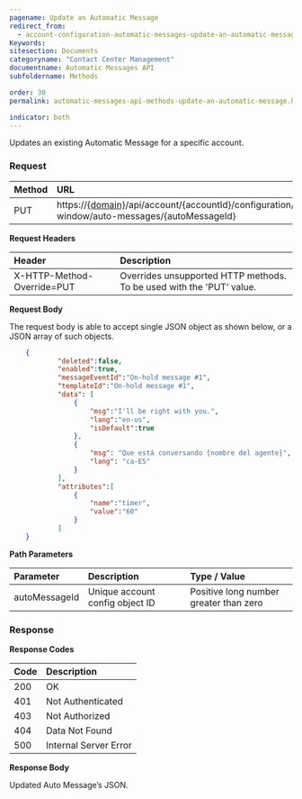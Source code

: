 ```yaml
---
pagename: Update an Automatic Message
redirect_from:
  - account-configuration-automatic-messages-update-an-automatic-message.html
Keywords:
sitesection: Documents
categoryname: "Contact Center Management"
documentname: Automatic Messages API
subfoldername: Methods

order: 30
permalink: automatic-messages-api-methods-update-an-automatic-message.html

indicator: both
---
```


Updates an existing Automatic Message for a specific account.

### Request

| Method | URL |
| :-------- | :----- |
| PUT | https://[{domain}](/agent-domain-domain-api.html)/api/account/{accountId}/configuration/engagement-window/auto-messages/{autoMessageId} |

**Request Headers**

| Header | Description |
| :------- | :-------------- |
| X-HTTP-Method-Override=PUT | Overrides unsupported HTTP methods. To be used with the 'PUT’ value. |

**Request Body**

The request body is able to accept single JSON object as shown below, or a JSON array of such objects.

```json
    {
            "deleted":false,
            "enabled":true,
            "messageEventId":"On-hold message #1",
            "templateId":"On-hold message #1",
            "data": [
                {
                    "msg":"I'll be right with you.",
                    "lang":"en-us",
                    "isDefault":true
                },
                {
                    "msg": "Que está conversando {nombre del agente}",
                    "lang": "ca-ES"
                }
            ],
            "attributes":[
                {
                    "name":"timer",
                    "value":"60"
                }
            ]
    }
```

**Path Parameters**

| Parameter | Description | Type / Value |
| :----------- | :------------ | :--------------- |
| autoMessageId | Unique account config object ID  | Positive long number greater than zero |

### Response

**Response Codes**

| Code | Description |
| :----- | :------------- |
| 200 | OK |
| 401 | Not Authenticated |
| 403 | Not Authorized |
| 404 | Data Not Found |
| 500 | Internal Server Error |

**Response Body**

Updated Auto Message’s JSON.
